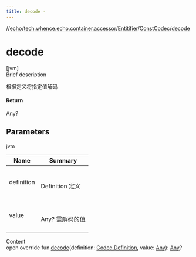```yaml
---
title: decode -
---
```

//[echo](../../../index.md)/[tech.whence.echo.container.accessor](../../index.md)/[Entitifier](../index.md)/[ConstCodec](index.md)/[decode](decode.md)



# decode  
[jvm]  
Brief description  


根据定义将指定值解码



#### Return  


Any?



## Parameters  
  
jvm  
  
|  Name|  Summary| 
|---|---|
| definition| <br><br>Definition 定义<br><br>
| value| <br><br>Any? 需解码的值<br><br>
  
  
Content  
open override fun [decode](decode.md)(definition: [Codec.Definition](../../../tech.whence.echo.codec/-codec/-definition/index.md), value: [Any](https://kotlinlang.org/api/latest/jvm/stdlib/kotlin/-any/index.html)): [Any](https://kotlinlang.org/api/latest/jvm/stdlib/kotlin/-any/index.html)?  



